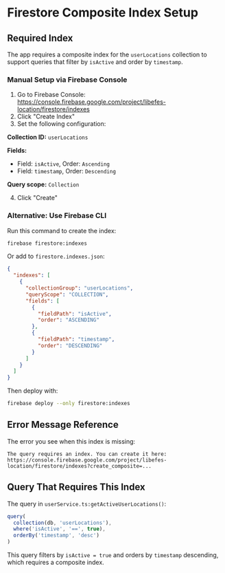 # Firestore Composite Index Setup

## Required Index

The app requires a composite index for the `userLocations` collection to support queries that filter by `isActive` and order by `timestamp`.

### Manual Setup via Firebase Console

1. Go to Firebase Console: https://console.firebase.google.com/project/libefes-location/firestore/indexes
2. Click "Create Index"
3. Set the following configuration:

**Collection ID:** `userLocations`

**Fields:**
- Field: `isActive`, Order: `Ascending`  
- Field: `timestamp`, Order: `Descending`

**Query scope:** `Collection`

4. Click "Create"

### Alternative: Use Firebase CLI

Run this command to create the index:

```bash
firebase firestore:indexes
```

Or add to `firestore.indexes.json`:

```json
{
  "indexes": [
    {
      "collectionGroup": "userLocations",
      "queryScope": "COLLECTION",
      "fields": [
        {
          "fieldPath": "isActive",
          "order": "ASCENDING"
        },
        {
          "fieldPath": "timestamp", 
          "order": "DESCENDING"
        }
      ]
    }
  ]
}
```

Then deploy with:
```bash
firebase deploy --only firestore:indexes
```

## Error Message Reference

The error you see when this index is missing:
```
The query requires an index. You can create it here: https://console.firebase.google.com/project/libefes-location/firestore/indexes?create_composite=...
```

## Query That Requires This Index

The query in `userService.ts:getActiveUserLocations()`:
```typescript
query(
  collection(db, 'userLocations'), 
  where('isActive', '==', true),
  orderBy('timestamp', 'desc')
)
```

This query filters by `isActive = true` and orders by `timestamp` descending, which requires a composite index.